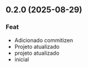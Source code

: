 ## 0.2.0 (2025-08-29)

### Feat

- Adicionado commitizen
- Projeto atualizado
- projeto atualizado
- inicial

